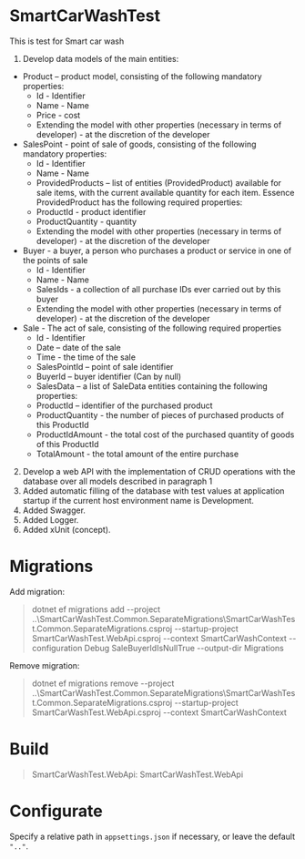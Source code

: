 # SmartCarWashTest
This is test for Smart car wash

1. Develop data models of the main entities:
  - Product – product model, consisting of the following mandatory properties:
    - Id - Identifier
    - Name - Name
    - Price - cost
    - Extending the model with other properties (necessary in terms of developer) - at the discretion of the developer
  - SalesPoint - point of sale of goods, consisting of the following mandatory properties:
    - Id - Identifier
    - Name - Name
    - ProvidedProducts – list of entities (ProvidedProduct) available for sale items, with the current available quantity for each item. Essence ProvidedProduct has the following required properties:
    - ProductId - product identifier
    - ProductQuantity - quantity
    - Extending the model with other properties (necessary in terms of developer) - at the discretion of the developer
  - Buyer - a buyer, a person who purchases a product or service in one of the points of sale
    - Id - Identifier
    - Name - Name
    - SalesIds - a collection of all purchase IDs ever carried out by this buyer
    - Extending the model with other properties (necessary in terms of developer) - at the discretion of the developer
  - Sale - The act of sale, consisting of the following required properties
    - Id - Identifier
    - Date – date of the sale
    - Time - the time of the sale
    - SalesPointId – point of sale identifier
    - BuyerId – buyer identifier (Can by null)
    - SalesData – a list of SaleData entities containing the following properties:
    - ProductId – identifier of the purchased product
    - ProductQuantity - the number of pieces of purchased products of this ProductId
    - ProductIdAmount - the total cost of the purchased quantity of goods of this ProductId
    - TotalAmount - the total amount of the entire purchase
2. Develop a web API with the implementation of CRUD operations with the database over all models described in paragraph 1
3. Added automatic filling of the database with test values at application startup if the current host environment name is Development.
4. Added Swagger.
5. Added Logger.
6. Added xUnit (concept).

# Migrations
Add migration:
> dotnet ef migrations add --project ..\SmartCarWashTest.Common.SeparateMigrations\SmartCarWashTest.Common.SeparateMigrations.csproj --startup-project SmartCarWashTest.WebApi.csproj --context SmartCarWashContext --configuration Debug SaleBuyerIdIsNullTrue --output-dir Migrations

Remove migration:
> dotnet ef migrations remove --project ..\SmartCarWashTest.Common.SeparateMigrations\SmartCarWashTest.Common.SeparateMigrations.csproj --startup-project SmartCarWashTest.WebApi.csproj --context SmartCarWashContext

# Build
> SmartCarWashTest.WebApi: SmartCarWashTest.WebApi

# Configurate
Specify a relative path in `appsettings.json` if necessary, or leave the default `".."`.
